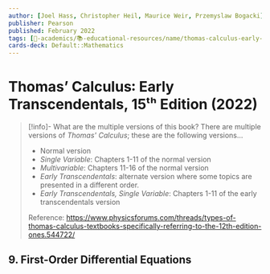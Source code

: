 ```yaml
---
author: [Joel Hass, Christopher Heil, Maurice Weir, Przemyslaw Bogacki]
publisher: Pearson
published: February 2022
tags: [🔴-academics/📚-educational-resources/name/thomas-calculus-early-transcendentals-15th-edition-2022, study-note] 
cards-deck: Default::Mathematics
---
```


# Thomas’ Calculus꞉ Early Transcendentals, 15ᵗʰ Edition (2022)

> [!info]- What are the multiple versions of this book?
> There are multiple versions of *Thomas' Calculus*; these are the following versions...
> - Normal version
> - *Single Variable*: Chapters 1-11 of the normal version
> - *Multivariable*: Chapters 11-16 of the normal version
> - *Early Transcendentals*: alternate version where some topics are presented in a different order.
> - *Early Transcendentals, Single Variable*: Chapters 1-11 of the early transcendentals version
> 
> Reference: https://www.physicsforums.com/threads/types-of-thomas-calculus-textbooks-specifically-referring-to-the-12th-edition-ones.544722/

## 9. First-Order Differential Equations

